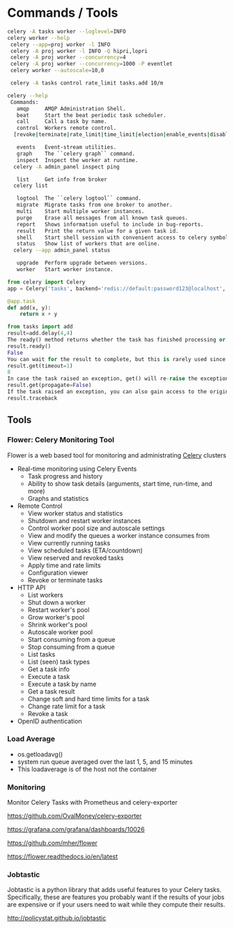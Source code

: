 # Commands / Tools

```bash
celery -A tasks worker --loglevel=INFO
celery worker --help
 celery --app=proj worker -l INFO
 celery -A proj worker -l INFO -Q hipri,lopri
 celery -A proj worker --concurrency=4
 celery -A proj worker --concurrency=1000 -P eventlet
 celery worker --autoscale=10,0

 celery -A tasks control rate_limit tasks.add 10/m

celery --help
 Commands:
   amqp     AMQP Administration Shell.
   beat     Start the beat periodic task scheduler.
   call     Call a task by name.
   control  Workers remote control.
  [revoke|terminate|rate_limit|time_limit|election|enable_events|disable_events|heartbeat|pool_grow|pool_shrink|pool_restart|autoscale|shutdown|add_consumer|cancel_consumer]

   events   Event-stream utilities.
   graph    The ``celery graph`` command.
   inspect  Inspect the worker at runtime.
  celery -A admin_panel inspect ping

   list     Get info from broker
  celery list

   logtool  The ``celery logtool`` command.
   migrate  Migrate tasks from one broker to another.
   multi    Start multiple worker instances.
   purge    Erase all messages from all known task queues.
   report   Shows information useful to include in bug-reports.
   result   Print the return value for a given task id.
   shell    Start shell session with convenient access to celery symbols.
   status   Show list of workers that are online.
  celery --app admin_panel status

   upgrade  Perform upgrade between versions.
   worker   Start worker instance.
```

```python
from celery import Celery
app = Celery('tasks', backend='redis://default:password123@localhost', broker='redis://default:password123@localhost')

@app.task
def add(x, y):
    return x + y

from tasks import add
result=add.delay(4,4)
The ready() method returns whether the task has finished processing or not:
result.ready()
False
You can wait for the result to complete, but this is rarely used since it turns the asynchronous call into a synchronous one:
result.get(timeout=1)
8
In case the task raised an exception, get() will re-raise the exception, but you can override this by specifying the propagate argument:
result.get(propagate=False)
If the task raised an exception, you can also gain access to the original traceback:
result.traceback
```

## Tools

### Flower: Celery Monitoring Tool

Flower is a web based tool for monitoring and administrating [Celery](http://celeryproject.org/) clusters

- Real-time monitoring using Celery Events
    - Task progress and history
    - Ability to show task details (arguments, start time, run-time, and more)
    - Graphs and statistics
- Remote Control
    - View worker status and statistics
    - Shutdown and restart worker instances
    - Control worker pool size and autoscale settings
    - View and modify the queues a worker instance consumes from
    - View currently running tasks
    - View scheduled tasks (ETA/countdown)
    - View reserved and revoked tasks
    - Apply time and rate limits
    - Configuration viewer
    - Revoke or terminate tasks
- HTTP API
    - List workers
    - Shut down a worker
    - Restart worker's pool
    - Grow worker's pool
    - Shrink worker's pool
    - Autoscale worker pool
    - Start consuming from a queue
    - Stop consuming from a queue
    - List tasks
    - List (seen) task types
    - Get a task info
    - Execute a task
    - Execute a task by name
    - Get a task result
    - Change soft and hard time limits for a task
    - Change rate limit for a task
    - Revoke a task
- OpenID authentication

### Load Average

- os.getloadavg()
- system run queue averaged over the last 1, 5, and 15 minutes
- This loadaverage is of the host not the container

### Monitoring

Monitor Celery Tasks with Prometheus and celery-exporter

https://github.com/OvalMoney/celery-exporter

https://grafana.com/grafana/dashboards/10026

https://github.com/mher/flower

https://flower.readthedocs.io/en/latest

### Jobtastic

Jobtastic is a python library that adds useful features to your Celery tasks. Specifically, these are features you probably want if the results of your jobs are expensive or if your users need to wait while they compute their results.

http://policystat.github.io/jobtastic
